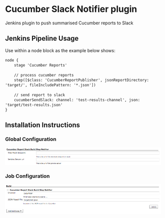 # Cucumber Slack Notifier plugin
Jenkins plugin to push summarised Cucumber reports to Slack

## Jenkins Pipeline Usage

Use within a node block as the example below shows:

``` syntaxhighlighter-pre
node {
    stage 'Cucumber Reports'
 
    // process cucumber reports
    step([$class: 'CucumberReportPublisher', jsonReportDirectory: 'target/', fileIncludePattern: '*.json'])

    // send report to slack
    cucumberSendSlack: channel: 'test-results-channel', json: 'target/test-results.json' 
}
```

## Installation Instructions

### Global Configuration

![](docs/images/global_config.png)

### Job Configuration

![](docs/images/job_config.png)
